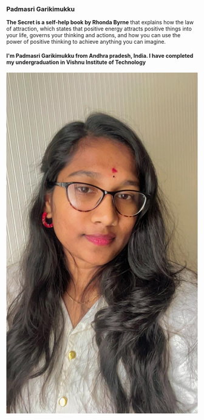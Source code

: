 <h3>Padmasri Garikimukku</h3>
<b>The Secret is a self-help book by Rhonda Byrne</b> that explains how the law of attraction, which states that positive energy attracts positive things into your life, governs your thinking and actions, and how you can use the power of positive thinking to achieve anything you can imagine.
<h4> I'm Padmasri Garikimukku from Andhra pradesh, India. I have completed my undergraduation in Vishnu Institute of Technology<h4>

![myImage](photos.jpg)